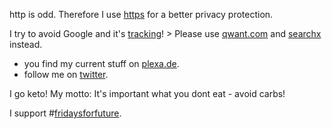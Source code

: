 

http is odd. Therefore I use <a href="https://en.wikipedia.org/wiki/HTTPS" title="fundamental details about https on wikipedia.org">https</a> for a better privacy protection.

I try to avoid Google and it's <a href="https://www.wired.co.uk/article/how-to-delete-google-search-history-tracking" title="Take back control of all the personal data Google stores about you with our easy-to-follow security tips">tracking</a>! > Please use <a href="https://about.qwant.com/" title="https://www.honigdachse.de/dienste#suchmaschine">qwant.com</a> and <a href="https://suche.honigdachse.de/" title="https://www.honigdachse.de/dienste#suchmaschine">searchx</a> instead.

* you find my current stuff on <a href="https://plexa.de" title="my personal scrapbook">plexa.de</a>.
* follow me on <a href="https://twitter.com/gruenheit" title="@gruenheit">twitter</a>.

I go keto! My motto: It's important what you dont eat - avoid carbs! 


I support #<a href="https://www.qwant.com/?q=%23fridaysforfuture&client=opensearch" title="see current results on qwant">fridaysforfuture</a>.
